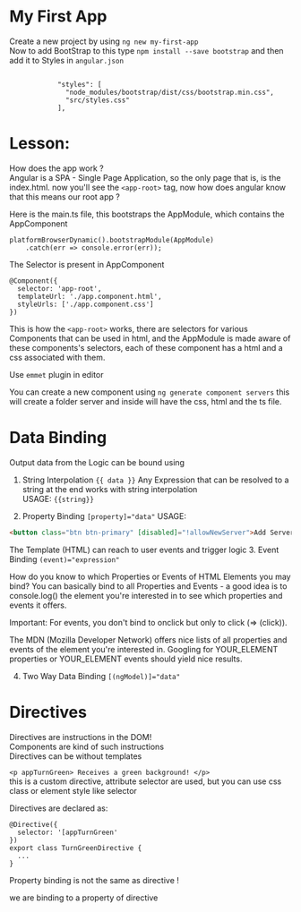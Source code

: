 # My First App

Create a new project by using ``ng new my-first-app``  
Now to add BootStrap to this type ``npm install --save bootstrap`` and then add it to Styles in ``angular.json``  
```json5

            "styles": [
              "node_modules/bootstrap/dist/css/bootstrap.min.css",
              "src/styles.css"
            ],
```

# Lesson:

How does the app work ?  
Angular is a SPA - Single Page Application, so the only page that is, is the index.html. now you'll see the ``<app-root>`` tag, now how does angular know that this means our root app ?   

Here is the main.ts file, this bootstraps the AppModule, which contains the AppComponent
```angular2
platformBrowserDynamic().bootstrapModule(AppModule)
    .catch(err => console.error(err));
```

The Selector is present in AppComponent  
```angular2
@Component({
  selector: 'app-root',
  templateUrl: './app.component.html',
  styleUrls: ['./app.component.css']
})
```

This is how the ``<app-root>`` works, there are selectors for various Components that can be used in html, and the AppModule is made aware of these components's selectors, each of these component has a html and a css associated with them.

Use ``emmet`` plugin in editor

You can create a new component using ``ng generate component servers`` this will create a folder server and inside will have the css, html and the ts file.

# Data Binding

Output data from the Logic can be bound using  
1. String Interpolation ``{{ data }}``
Any Expression that can be resolved to a string at the end works with string interpolation  
USAGE: ``{{string}}``

2. Property Binding `` [property]="data" ``
USAGE: 
```html
<button class="btn btn-primary" [disabled]="!allowNewServer">Add Server</button>
```
The Template (HTML) can reach to user events and trigger logic
3. Event Binding ``(event)="expression"``

How do you know to which Properties or Events of HTML Elements you may bind? You can basically bind to all Properties and Events - a good idea is to console.log()  the element you're interested in to see which properties and events it offers.  

Important: For events, you don't bind to onclick but only to click (=> (click)).  

The MDN (Mozilla Developer Network) offers nice lists of all properties and events of the element you're interested in. Googling for YOUR_ELEMENT properties  or YOUR_ELEMENT events  should yield nice results.  

4. Two Way Data Binding
``[(ngModel)]="data"``

# Directives

Directives are instructions in the DOM!  
Components are kind of such instructions  
Directives can be without templates  

``<p appTurnGreen> Receives a green background! </p>``  
this is a custom directive, attribute selector are used, but you can use css class or element style like selector

Directives are declared as:

```angular2
@Directive({
  selector: '[appTurnGreen'
})
export class TurnGreenDirective {
  ...
}
```

Property binding is not the same as directive !

we are binding to a property of directive

